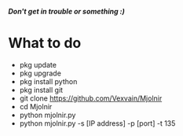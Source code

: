 ***Don't get in trouble or something :)***

# What to do
* pkg update
* pkg upgrade 
* pkg install python 
* pkg install git
* git clone https://github.com/Vexvain/Mjolnir
* cd Mjolnir
* python mjolnir.py 
* python mjolnir.py -s [IP address] -p [port] -t 135
 
